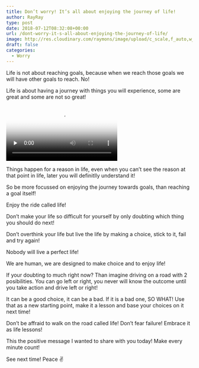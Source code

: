 ```yaml
---
title: Don’t worry! It’s all about enjoying the journey of life!
author: RayRay
type: post
date: 2018-07-12T08:32:08+00:00
url: /dont-worry-it-s-all-about-enjoying-the-journey-of-life/
image: http://res.cloudinary.com/raymons/image/upload/c_scale,f_auto,w_2560/v1535273099/byrayray/journey-of-life.jpg
draft: false
categories:
  - Worry
---
```


Life is not about reaching goals, because when we reach those goals we will have other goals to reach. No!
<!--more-->


Life is about having a journey with things you will experience, some are great and some are not so great!

<div class="igtv__wrapper">
<video controls="controls" controlslist="nodownload" class="tWeCl igtv__video" playsinline="" poster="https://scontent-amt2-1.cdninstagram.com/vp/2b855b31df3e30b64e7d3973a3eef6ca/5B84B5A9/t51.2885-15/fr/e15/p1080x1080/36597637_255277515280939_3140882722839330816_n.jpg" preload="none" src="https://scontent-amt2-1.cdninstagram.com/vp/fcdb4f14893cd1c461b4287a8367f451/5B84CAD2/t50.16885-16/10000000_227838291373153_202887645108371456_n.mp4" type="video/mp4"></video>
</div>

Things happen for a reason in life, even when you can’t see the reason at that point in life, later you will definitlly understand it!

So be more focussed on enjoying the journey towards goals, than reaching a goal itself!

Enjoy the ride called life!

Don’t make your life so difficult for yourself by only doubting which thing you should do next!

Don’t overthink your life but live the life by making a choice, stick to it, fail and try again!

Nobody will live a perfect life!

We are human, we are designed to make choice and to enjoy life!

If your doubting to much right now? Than imagine driving on a road with 2 posibilities. You can go left or right, you never will know the outcome until you take action and drive left or right!

It can be a good choice, it can be a bad. If it is a bad one, SO WHAT! Use that as a new starting point, make it a lesson and base your choices on it next time!

Don’t be affraid to walk on the road called life! Don’t fear failure! Embrace it as life lessons!

This the positive message I wanted to share with you today! Make every minute count!

See next time! Peace ✌️
